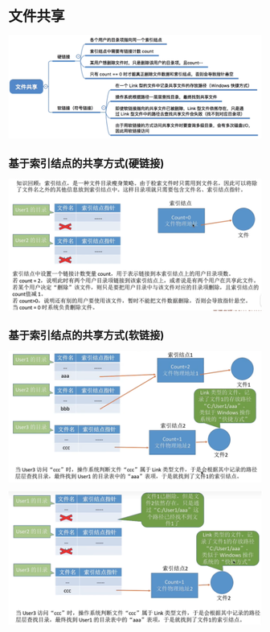 # 文件共享

![image-20221203011958684](4.1_7_文件共享/image-20221203011958684.png)

## 基于索引结点的共享方式(硬链接)

![image-20221203011510921](4.1_7_文件共享/image-20221203011510921.png)

## 基于索引结点的共享方式(软链接)

![image-20221203011643200](4.1_7_文件共享/image-20221203011643200.png)

![image-20221203011850230](4.1_7_文件共享/image-20221203011850230.png)









































